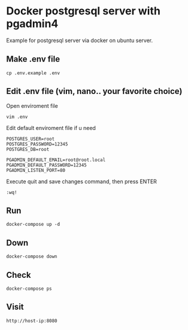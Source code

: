 # Docker postgresql server with pgadmin4
Example for postgresql server via docker on ubuntu server.

## Make .env file

```shell
cp .env.example .env
```


## Edit .env file (vim, nano.. your favorite choice)

Open enviroment file

```shell
vim .env
```

Edit default enviroment file if u need

```shell
POSTGRES_USER=root
POSTGRES_PASSWORD=12345
POSTGRES_DB=root

PGADMIN_DEFAULT_EMAIL=root@root.local
PGADMIN_DEFAULT_PASSWORD=12345
PGADMIN_LISTEN_PORT=80
```

Execute quit and save changes command, then press ENTER

```shell
:wq!
```

## Run

```shell
docker-compose up -d
```

## Down

```shell
docker-compose down
```

## Check

```shell
docker-compose ps
```

## Visit 

```shell
http://host-ip:8080
```
